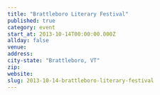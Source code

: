 ```yaml
---
title: "Brattleboro Literary Festival"
published: true
category: event
start_at: 2013-10-14T00:00:00.000Z
allday: false
venue:
address:
city-state: "Brattleboro, VT"
zip:
website:
slug: 2013-10-14-brattleboro-literary-festival
---
```


